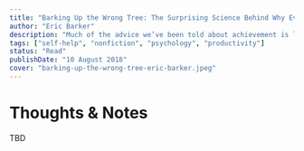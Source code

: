 ```yaml
---
title: "Barking Up the Wrong Tree: The Surprising Science Behind Why Everything You Know About Success Is (Mostly) Wrong"
author: "Eric Barker"
description: "Much of the advice we’ve been told about achievement is logical, earnest…and downright wrong. In Barking Up the Wrong Tree, Eric Barker reveals the extraordinary science behind what actually determines success and most importantly, how anyone can achieve it."
tags: ["self-help", "nonfiction", "psychology", "productivity"]
status: "Read"
publishDate: "10 August 2018"
cover: "barking-up-the-wrong-tree-eric-barker.jpeg"
---
```


# Thoughts & Notes

TBD
